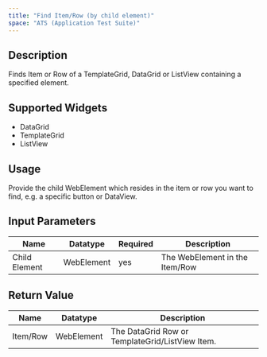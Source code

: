 ```yaml
---
title: "Find Item/Row (by child element)"
space: "ATS (Application Test Suite)"
---
```

## Description
Finds Item or Row of a TemplateGrid, DataGrid or ListView containing a specified element.

## Supported Widgets
 + DataGrid
 + TemplateGrid
 + ListView

## Usage
Provide the child WebElement which resides in the item or row you want to find, e.g. a specific button or DataView.  

## Input Parameters
Name | Datatype | Required | Description
--- | --- | --- | ---
Child Element | WebElement | yes | The WebElement in the Item/Row

## Return Value
Name | Datatype | Description
---- | --------- | ---------------
Item/Row | WebElement | The DataGrid Row or TemplateGrid/ListView Item.
